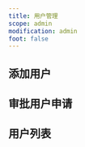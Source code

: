 ```yaml
---
title: 用户管理
scope: admin
modification: admin
foot: false
---
```

## 添加用户
<add-user/>

## 审批用户申请
<approve-user/>

## 用户列表

<user-list/>
